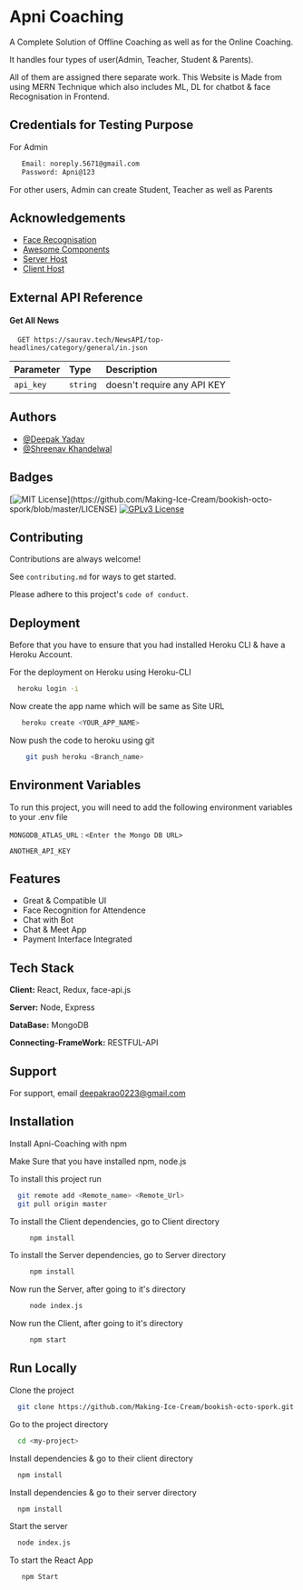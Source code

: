 
# Apni Coaching

A Complete Solution of Offline Coaching as well as for the Online Coaching.

It handles four types of user(Admin, Teacher, Student & Parents). 
 
 All of them are assigned there separate work.
This Website is Made from using MERN Technique which also includes ML, DL for chatbot & face Recognisation in Frontend.

## Credentials for Testing Purpose
For Admin
```bash
   Email: noreply.5671@gmail.com
   Password: Apni@123
```

For other users, Admin can create Student, Teacher as well as Parents


## Acknowledgements

 - [Face  Recognisation](https://justadudewhohacks.github.io/face-api.js/docs/index.html)
 - [Awesome Components](https://mui.com/)
 - [Server Host](https://dashboard.heroku.com/)
 - [Client Host](https://www.netlify.com/)


## External API Reference

#### Get All News 

```http
  GET https://saurav.tech/NewsAPI/top-headlines/category/general/in.json
```

| Parameter | Type     | Description                |
| :-------- | :------- | :------------------------- |
| `api_key` | `string` | doesn't require any API KEY|




## Authors

- [@Deepak Yadav](https://github.com/deepakyadav0223)
- [@Shreenav Khandelwal](https://github.com/shreenav)


## Badges

[![MIT License](https://img.shields.io/apm/l/atomic-design-ui.svg?)](https://github.com/Making-Ice-Cream/bookish-octo-spork/blob/master/LICENSE)
[![GPLv3 License](https://img.shields.io/badge/License-GPL%20v3-yellow.svg)](https://img.shields.io/twitter/url?style=social)



## Contributing

Contributions are always welcome!

See `contributing.md` for ways to get started.

Please adhere to this project's `code of conduct`.


## Deployment

Before that you have to ensure that you had installed Heroku CLI & have a Heroku Account.

For the deployment on Heroku using Heroku-CLI

```bash
  heroku login -i
```
Now create the app name which will be same as Site URL
```bash
   heroku create <YOUR_APP_NAME>
```
Now push the code to heroku using git
```bash
    git push heroku <Branch_name>
```


## Environment Variables

To run this project, you will need to add the following environment variables to your .env file

`MONGODB_ATLAS_URL` : `<Enter the Mongo DB URL>`

`ANOTHER_API_KEY`


## Features

- Great & Compatible UI
- Face Recognition for Attendence
- Chat with Bot
- Chat & Meet App
- Payment Interface Integrated



## Tech Stack

**Client:** React, Redux, face-api.js

**Server:** Node, Express

**DataBase:** MongoDB

**Connecting-FrameWork:** RESTFUL-API


## Support

For support, email deepakrao0223@gmail.com 


## Installation

Install Apni-Coaching with npm

Make Sure that you have installed npm, node.js

To install this project run

```bash
  git remote add <Remote_name> <Remote_Url>
  git pull origin master

```

To install the Client dependencies, go to Client directory

```bash
     npm install
```

To install the Server dependencies, go to Server directory

```bash
     npm install
```

Now run the Server, after going to it's directory
```bash
     node index.js
```
  
Now run the Client, after going to it's directory
```bash
     npm start
```
## Run Locally

Clone the project

```bash
  git clone https://github.com/Making-Ice-Cream/bookish-octo-spork.git
```

Go to the project directory

```bash
  cd <my-project>
```

Install dependencies & go to their client directory

```bash
  npm install
```

Install dependencies & go to their server directory

```bash
  npm install
```

Start the server

```bash
  node index.js
```
To start the React App
```bash
   npm Start
```


